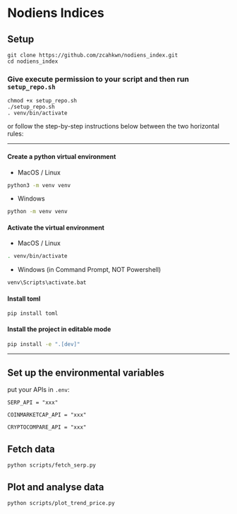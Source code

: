 # Nodiens Indices

## Setup

```
git clone https://github.com/zcahkwn/nodiens_index.git
cd nodiens_index
```

### Give execute permission to your script and then run `setup_repo.sh`

```
chmod +x setup_repo.sh
./setup_repo.sh
. venv/bin/activate
```

or follow the step-by-step instructions below between the two horizontal rules:

---

#### Create a python virtual environment

- MacOS / Linux

```bash
python3 -m venv venv
```

- Windows

```bash
python -m venv venv
```

#### Activate the virtual environment

- MacOS / Linux

```bash
. venv/bin/activate
```

- Windows (in Command Prompt, NOT Powershell)

```bash
venv\Scripts\activate.bat
```

#### Install toml

```
pip install toml
```

#### Install the project in editable mode

```bash
pip install -e ".[dev]"
```

---

## Set up the environmental variables

put your APIs in `.env`:

```
SERP_API = "xxx"

COINMARKETCAP_API = "xxx"

CRYPTOCOMPARE_API = "xxx"
```


## Fetch data 
```
python scripts/fetch_serp.py
```

## Plot and analyse data
```
python scripts/plot_trend_price.py
```